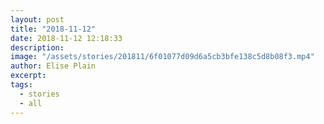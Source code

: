 ```yaml
---
layout: post
title: "2018-11-12"
date: 2018-11-12 12:18:33
description: 
image: "/assets/stories/201811/6f01077d09d6a5cb3bfe138c5d8b08f3.mp4"
author: Elise Plain
excerpt: 
tags: 
  - stories
  - all
---
```



<p></p>
